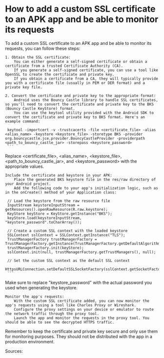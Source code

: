# How to add a custom SSL certificate to an APK app and be able to monitor its requests

To add a custom SSL certificate to an APK app and be able to monitor its requests, you can follow these steps:

    1. Obtain the SSL certificate:
        You can either generate a self-signed certificate or obtain a certificate from a trusted Certificate Authority (CA).
        If you generate a self-signed certificate, you can use a tool like OpenSSL to create the certificate and private key.
        If you obtain a certificate from a CA, they will typically provide you with a certificate file (usually in PEM or DER format) and a private key file.

    2. Convert the certificate and private key to the appropriate format:
        Android uses the Bouncy Castle library to handle SSL certificates, so you'll need to convert the certificate and private key to the BKS (Bouncy Castle KeyStore) format.
        You can use the keytool utility provided with the Android SDK to convert the certificate and private key to BKS format. Here's an example command:

     keytool -importcert -v -trustcacerts -file <certificate_file> -alias <alias_name> -keystore <keystore_file> -storetype BKS -provider org.bouncycastle.jce.provider.BouncyCastleProvider -providerpath <path_to_bouncy_castle_jar> -storepass <keystore_password>
     ```

Replace <certificate_file>, <alias_name>, <keystore_file>, <path_to_bouncy_castle_jar>, and <keystore_password> with the appropriate values.

    Include the certificate and keystore in your APK:
        Place the generated BKS keystore file in the res/raw directory of your Android project.
        Add the following code to your app's initialization logic, such as in the onCreate() method of your Application class:

     // Load the keystore from the raw resource file
     InputStream keystoreInputStream = getResources().openRawResource(R.raw.keystore);
     KeyStore keyStore = KeyStore.getInstance("BKS");
     keyStore.load(keystoreInputStream, "keystore_password".toCharArray());
     
     // Create a custom SSL context with the loaded keystore
     SSLContext sslContext = SSLContext.getInstance("TLS");
     TrustManagerFactory trustManagerFactory = TrustManagerFactory.getInstance(TrustManagerFactory.getDefaultAlgorithm());
     trustManagerFactory.init(keyStore);
     sslContext.init(null, trustManagerFactory.getTrustManagers(), null);
     
     // Set the custom SSL context as the default SSL context
     HttpsURLConnection.setDefaultSSLSocketFactory(sslContext.getSocketFactory());
     ```

Make sure to replace "keystore_password" with the actual password you used when generating the keystore.

    Monitor the app's requests:
        With the custom SSL certificate added, you can now monitor the app's requests using a tool like Charles Proxy or Wireshark.
        Configure the proxy settings on your device or emulator to route the network traffic through the proxy tool.
        Launch the app and monitor the requests in the proxy tool. You should be able to see the decrypted HTTPS traffic.

Remember to keep the certificate and private key secure and only use them for monitoring purposes. They should not be distributed with the app in a production environment.

Sources: